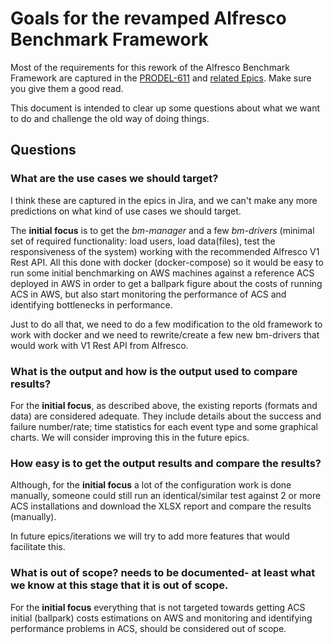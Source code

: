 # Goals for the revamped Alfresco Benchmark Framework

Most of the requirements for this rework of the Alfresco Benchmark Framework are captured in the 
[PRODEL-611](https://issues.alfresco.com/jira/browse/PRODDEL-611) and 
[related Epics](https://issues.alfresco.com/jira/issues/?jql=project%20%3D%20REPO%20AND%20fixVersion%20%3D%20%22VB%3A%20ACS%20Load%20Tests%20on%20AWS%22).
Make sure you give them a good read.

This document is intended to clear up some questions about what we want to do and challenge the old way of doing things. 

## Questions
### What are the use cases we should target?
I think these are captured in the epics in Jira, and we can't make any more predictions on what kind of use cases we should target.

The **initial focus** is to get the *bm-manager* and a few *bm-drivers* (minimal set of required functionality: load users, load data(files), 
test the responsiveness of the system) working with the recommended Alfresco V1 Rest API. All this done with docker (docker-compose) 
so it would be easy to run some initial benchmarking on AWS machines against a reference ACS deployed in AWS in order to get a 
ballpark figure about the costs of running ACS in AWS, but also start monitoring the performance of ACS and identifying bottlenecks
in performance.

Just to do all that, we need to do a few modification to the old framework to work with docker and we need to rewrite/create 
a few new bm-drivers that would work with V1 Rest API from Alfresco.
 
### What is the output and how is the output used to compare results?

For the **initial focus**, as described above, the existing reports (formats and data) are considered adequate.
They include details about the success and failure number/rate; time statistics for each event type and some graphical charts.
We will consider improving this in the future epics.

### How easy is to get the output results and compare the results?

Although, for the **initial focus** a lot of the configuration work is done manually, someone could still run an identical/similar
test against 2 or more ACS installations and download the XLSX report and compare the results (manually).

In future epics/iterations we will try to add more features that would facilitate this.

### What is out of scope? needs to be documented- at least what we know at this stage that it is out of scope.

For the **initial focus** everything that is not targeted towards getting ACS initial (ballpark) costs estimations on AWS and 
monitoring and identifying performance problems in ACS, should be considered out of scope.



